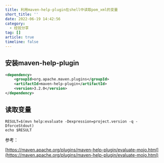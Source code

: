 ```yaml
---
title: 利用maven-help-plugin在shell中读取pom_xml的变量
short_title: ''
date: 2022-06-19 14:42:56
category:
  - 经验分享
tag: []
article: true
timeline: false
---
```

## 安装maven-help-plugin

```xml
<dependency>
    <groupId>org.apache.maven.plugins</groupId>
    <artifactId>maven-help-plugin</artifactId>
    <version>3.2.0</version>
</dependency>
```

## 读取变量

```
RESULT=$(mvn help:evaluate -Dexpression=project.version -q -DforceStdout)
echo $RESULT
```

参考：

[https://maven.apache.org/plugins/maven-help-plugin/evaluate-mojo.html](https://maven.apache.org/plugins/maven-help-plugin/evaluate-mojo.html)